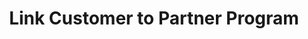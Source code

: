 ---
title: Link Customer to Partner Program
excerpt: Adds loyalty customer to the org’s external program or supplementary program.
api:
  file: v2.json
  operationId: link-customer-to-partner-program
deprecated: false
hidden: false
metadata:
  title: ''
  description: ''
  robots: index
next:
  description: ''
---